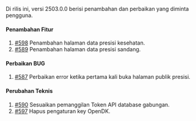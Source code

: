 Di rilis ini, versi 2503.0.0 berisi penambahan dan perbaikan yang diminta pengguna.

#### Penambahan Fitur

1. [#598](https://github.com/OpenSID/OpenKab/issues/598) Penambahan halaman data presisi kesehatan.
2. [#589](https://github.com/OpenSID/OpenKab/issues/589) Penambahan halaman data presisi sandang.

#### Perbaikan BUG

1. [#587](https://github.com/OpenSID/OpenKab/issues/587) Perbaikan error ketika pertama kali buka halaman publik presisi.

#### Perubahan Teknis

1. [#590](https://github.com/OpenSID/OpenKab/issues/590) Sesuaikan pemanggilan Token API database gabungan.
2. [#597](https://github.com/OpenSID/OpenKab/issues/597) Hapus pengaturan key OpenDK.